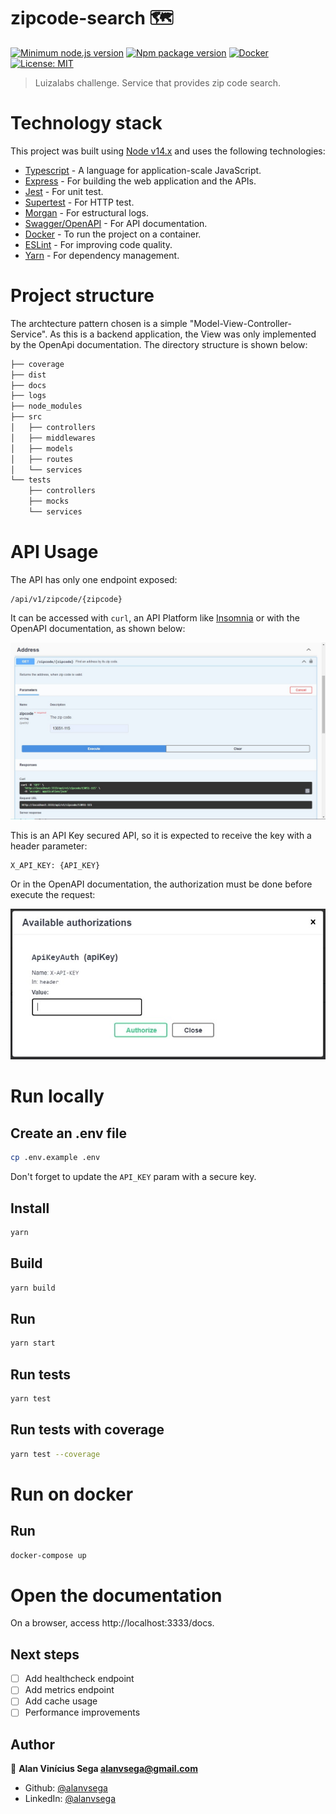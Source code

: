 # zipcode-search 🗺️

[![Minimum node.js version](https://badgen.net/npm/node/next)](https://npmjs.ccom/package/express)
[![Npm package version](https://badgen.net/npm/v/express)](https://npmjs.com/package/express)
[![Docker](https://badgen.net/badge/icon/docker?icon=docker&label)](https://https://docker.com/)
[![License: MIT](https://img.shields.io/badge/License-MIT-yellow.svg)](#)

> Luizalabs challenge. Service that provides zip code search.

# Technology stack

This project was built using [Node v14.x](https://nodejs.org/en/) and uses the following technologies:

-   [Typescript](https://www.npmjs.com/package/typescript) - A language for application-scale JavaScript.
-   [Express](https://www.npmjs.com/package/express) - For building the web application and the APIs.
-   [Jest](https://www.npmjs.com/package/jest) - For unit test.
-   [Supertest](https://www.npmjs.com/package/supertest) - For HTTP test.
-   [Morgan](https://www.npmjs.com/package/morgan) - For estructural logs.
-   [Swagger/OpenAPI](https://www.npmjs.com/package/swagger-ui-express) - For API documentation.
-   [Docker](https://docs.docker.com/) - To run the project on a container.
-   [ESLint](https://www.npmjs.com/package/eslint) - For improving code quality.
-   [Yarn](https://www.npmjs.com/package/yarn) - For dependency management.

# Project structure

The archtecture pattern chosen is a simple "Model-View-Controller-Service". As this is a backend application, the View was only implemented by the OpenApi documentation. The directory structure is shown below:

```sh
├── coverage
├── dist
├── docs
├── logs
├── node_modules
├── src
│   ├── controllers
│   ├── middlewares
│   ├── models
│   ├── routes
│   └── services
└── tests
    ├── controllers
    ├── mocks
    └── services
```

# API Usage

The API has only one endpoint exposed:

```
/api/v1/zipcode/{zipcode}
```

It can be accessed with `curl`, an API Platform like [Insomnia](https://insomnia.rest/) or with the OpenAPI documentation, as shown below:

![OpenAPI Example](/docs/assets/openapi_example.jpg)

This is an API Key secured API, so it is expected to receive the key with a header parameter:

```
X_API_KEY: {API_KEY}
```

Or in the OpenAPI documentation, the authorization must be done before execute the request:

![API Key Example](/docs/assets/apikey_example.jpg)

# Run locally

## Create an .env file

```sh
cp .env.example .env
```

Don't forget to update the `API_KEY` param with a secure key.

## Install

```sh
yarn
```

## Build

```sh
yarn build
```

## Run

```sh
yarn start
```

## Run tests

```sh
yarn test
```

## Run tests with coverage

```sh
yarn test --coverage
```

# Run on docker

## Run

```sh
docker-compose up
```

# Open the documentation

On a browser, access http://localhost:3333/docs.

## Next steps

-   [ ] Add healthcheck endpoint
-   [ ] Add metrics endpoint
-   [ ] Add cache usage
-   [ ] Performance improvements

## Author

👤 **Alan Vinícius Sega <alanvsega@gmail.com>**

-   Github: [@alanvsega](https://github.com/alanvsega)
-   LinkedIn: [@alanvsega](https://linkedin.com/in/alanvsega)
